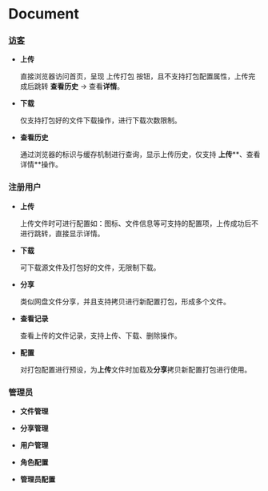 # Document

### [访客](https://www.wolai.com/e1YQx9UJmtz1WsRX9uMKrh "访客")

*   **上传**

    直接浏览器访问首页，呈现 上传打包 按钮，且不支持打包配置属性，上传完成后跳转 **查看历史** → 查看**详情**。

*   **下载**

    仅支持打包好的文件下载操作，进行下载次数限制。

*   **查看历史**

    通过浏览器的标识与缓存机制进行查询，显示上传历史，仅支持 **上传**\*\*、查看详情\*\*操作。

### 注册用户

*   **上传**

    上传文件时可进行配置如：图标、文件信息等可支持的配置项，上传成功后不进行跳转，直接显示详情。

*   **下载**

    可下载源文件及打包好的文件，无限制下载。

*   **分享**

    类似网盘文件分享，并且支持拷贝进行新配置打包，形成多个文件。

*   **查看记录**

    查看上传的文件记录，支持上传、下载、删除操作。

*   **配置**

    对打包配置进行预设，为**上传**文件时加载及**分享**拷贝新配置打包进行使用。

### 管理员

*   **文件管理**

*   **分享管理**

*   **用户管理**

*   **角色配置**

*   **管理员配置**
